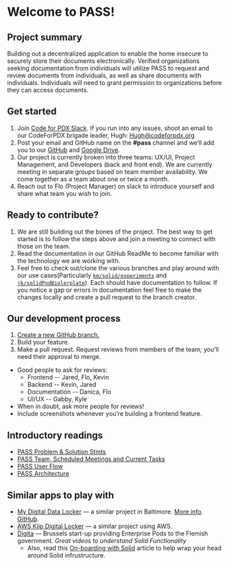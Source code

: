 # Welcome to PASS!

## Project summary

Building out a decentralized application to enable the home insecure to securely store their documents electronically. Verified organizations seeking documentation from individuals will utilize PASS to request and review documents from individuals, as well as share documents with individuals. Individuals will need to grant permission to organizations before they can access documents.

## Get started

1. Join [Code for PDX Slack](http://www.codeforpdx.org/welcome). If you run into any issues, shoot an email to our CodeForPDX brigade leader, Hugh: Hugh@codeforpdx.org
2. Post your email and GitHub name on the **#pass** channel and we’ll add you to our [GitHub](https://github.com/codeforpdx/PASS) and [Google Drive](https://drive.google.com/drive/u/0/folders/1zTEd34K7Eg7rvg71zS6Uzbwrsct2Lx9E?ths=true).
3. Our project is currently broken into three teams: UX/UI, Project Management, and Developers (back and front end). We are currently meeting in separate groups based on team member availability. We come together as a team about one or twice a month.
4. Reach out to Flo (Project Manager) on slack to introduce yourself and share what team you wish to join.

## Ready to contribute?

1. We are still building out the bones of the project. The best way to get started is to follow the steps above and join a meeting to connect with those on the team.
2. Read the documentation in our GitHub ReadMe to become familiar with the technology we are working with.
3. Feel free to check out/clone the various branches and play around with our use cases(Particularly [`km/solid/experiments`](https://github.com/codeforpdx/PASS/tree/km/solid/experiments/experiments/solid) and [`jk/solidPodBiolerplate`](https://github.com/codeforpdx/PASS/tree/jk/solidPodBoilerplate)). Each should have documentation to follow. If you notice a gap or errors in documentation feel free to make the changes locally and create a pull request to the branch creator.


## Our development process

1. [Create a new GitHub branch.](https://github.com/codeforpdx/PASS)
2. Build your feature.
3. Make a pull request. Request reviews from members of the team; you’ll need their approval to merge.

- Good people to ask for reviews:
  - Frontend -- Jared, Flo, Kevin
  - Backend -- Kevin, Jared
  - Documentation -- Danica, Flo
  - UI/UX -- Gabby, Kyle
- When in doubt, ask more people for reviews!
- Include screenshots whenever you’re building a frontend feature.

## Introductory readings

- [PASS Problem & Solution Stmts](https://docs.google.com/document/d/1mK4-nFlpRtnsbDAuoDgSo3Fsoi2_JDfMyU4nuBjnAMo/edit?usp=share_link)
- [PASS Team, Scheduled Meetings and Current Tasks](https://docs.google.com/document/d/19U2QseBXbv_KmWSAjZvch5n-5L5E66dxPuUTiytDi3I/edit?usp=share_link)
- [PASS User Flow](https://docs.google.com/presentation/d/18tU0o2jW6bZUt8ayMk1Uju3Fe52O4hVl2Ii2JGmiORQ/edit?usp=share_link)
- [PASS Architecture](https://docs.google.com/document/d/19v5D-nhSGQYrjMkck64w0jmCgQtLcHQhUcmvJzUkbhg/edit?usp=share_link)

## Similar apps to play with

- [My Digital Data Locker](https://vimeo.com/mddl) — a similar project in Baltimore. [More info](https://www.aecf.org/blog/new-digital-data-locker-may-help-people-find-stable-housing). [GitHub](https://github.com/newamericafoundation/MDDL).
- [AWS Kiip Digital Locker](https://vimeo.com/762041743) — a similar project using AWS.
- [Digita](https://www.youtube.com/@Digita-ai) — Brussels start-up providing Enterprise Pods to the Flemish government. *Great videos to understand Solid Functionality*
  - Also, read this [On-boarding with Solid](https://medium.com/@JacksonMorgan/the-full-complexity-of-onboarding-with-solid-7aeaa842358) article to help wrap your head around Solid infrustructure.


